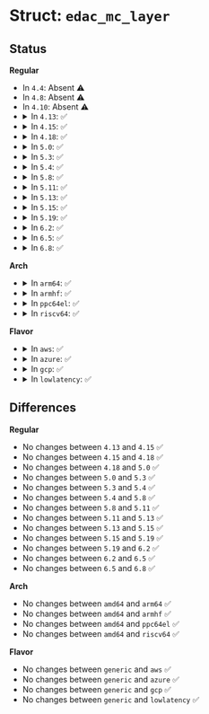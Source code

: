 # Struct: <code>edac_mc_layer</code>

## Status
<b>Regular</b>
<ul>
<li>
In <code>4.4</code>: Absent ⚠️
</li>
<li>
In <code>4.8</code>: Absent ⚠️
</li>
<li>
In <code>4.10</code>: Absent ⚠️
</li>
<li>
<details>
<summary>In <code>4.13</code>: ✅</summary>

```c
struct edac_mc_layer {
    enum edac_mc_layer_type type;
    unsigned int size;
    bool is_virt_csrow;
};
```
</details>
</li>
<li>
<details>
<summary>In <code>4.15</code>: ✅</summary>

```c
struct edac_mc_layer {
    enum edac_mc_layer_type type;
    unsigned int size;
    bool is_virt_csrow;
};
```
</details>
</li>
<li>
<details>
<summary>In <code>4.18</code>: ✅</summary>

```c
struct edac_mc_layer {
    enum edac_mc_layer_type type;
    unsigned int size;
    bool is_virt_csrow;
};
```
</details>
</li>
<li>
<details>
<summary>In <code>5.0</code>: ✅</summary>

```c
struct edac_mc_layer {
    enum edac_mc_layer_type type;
    unsigned int size;
    bool is_virt_csrow;
};
```
</details>
</li>
<li>
<details>
<summary>In <code>5.3</code>: ✅</summary>

```c
struct edac_mc_layer {
    enum edac_mc_layer_type type;
    unsigned int size;
    bool is_virt_csrow;
};
```
</details>
</li>
<li>
<details>
<summary>In <code>5.4</code>: ✅</summary>

```c
struct edac_mc_layer {
    enum edac_mc_layer_type type;
    unsigned int size;
    bool is_virt_csrow;
};
```
</details>
</li>
<li>
<details>
<summary>In <code>5.8</code>: ✅</summary>

```c
struct edac_mc_layer {
    enum edac_mc_layer_type type;
    unsigned int size;
    bool is_virt_csrow;
};
```
</details>
</li>
<li>
<details>
<summary>In <code>5.11</code>: ✅</summary>

```c
struct edac_mc_layer {
    enum edac_mc_layer_type type;
    unsigned int size;
    bool is_virt_csrow;
};
```
</details>
</li>
<li>
<details>
<summary>In <code>5.13</code>: ✅</summary>

```c
struct edac_mc_layer {
    enum edac_mc_layer_type type;
    unsigned int size;
    bool is_virt_csrow;
};
```
</details>
</li>
<li>
<details>
<summary>In <code>5.15</code>: ✅</summary>

```c
struct edac_mc_layer {
    enum edac_mc_layer_type type;
    unsigned int size;
    bool is_virt_csrow;
};
```
</details>
</li>
<li>
<details>
<summary>In <code>5.19</code>: ✅</summary>

```c
struct edac_mc_layer {
    enum edac_mc_layer_type type;
    unsigned int size;
    bool is_virt_csrow;
};
```
</details>
</li>
<li>
<details>
<summary>In <code>6.2</code>: ✅</summary>

```c
struct edac_mc_layer {
    enum edac_mc_layer_type type;
    unsigned int size;
    bool is_virt_csrow;
};
```
</details>
</li>
<li>
<details>
<summary>In <code>6.5</code>: ✅</summary>

```c
struct edac_mc_layer {
    enum edac_mc_layer_type type;
    unsigned int size;
    bool is_virt_csrow;
};
```
</details>
</li>
<li>
<details>
<summary>In <code>6.8</code>: ✅</summary>

```c
struct edac_mc_layer {
    enum edac_mc_layer_type type;
    unsigned int size;
    bool is_virt_csrow;
};
```
</details>
</li>
</ul>
<b>Arch</b>
<ul>
<li>
<details>
<summary>In <code>arm64</code>: ✅</summary>

```c
struct edac_mc_layer {
    enum edac_mc_layer_type type;
    unsigned int size;
    bool is_virt_csrow;
};
```
</details>
</li>
<li>
<details>
<summary>In <code>armhf</code>: ✅</summary>

```c
struct edac_mc_layer {
    enum edac_mc_layer_type type;
    unsigned int size;
    bool is_virt_csrow;
};
```
</details>
</li>
<li>
<details>
<summary>In <code>ppc64el</code>: ✅</summary>

```c
struct edac_mc_layer {
    enum edac_mc_layer_type type;
    unsigned int size;
    bool is_virt_csrow;
};
```
</details>
</li>
<li>
<details>
<summary>In <code>riscv64</code>: ✅</summary>

```c
struct edac_mc_layer {
    enum edac_mc_layer_type type;
    unsigned int size;
    bool is_virt_csrow;
};
```
</details>
</li>
</ul>
<b>Flavor</b>
<ul>
<li>
<details>
<summary>In <code>aws</code>: ✅</summary>

```c
struct edac_mc_layer {
    enum edac_mc_layer_type type;
    unsigned int size;
    bool is_virt_csrow;
};
```
</details>
</li>
<li>
<details>
<summary>In <code>azure</code>: ✅</summary>

```c
struct edac_mc_layer {
    enum edac_mc_layer_type type;
    unsigned int size;
    bool is_virt_csrow;
};
```
</details>
</li>
<li>
<details>
<summary>In <code>gcp</code>: ✅</summary>

```c
struct edac_mc_layer {
    enum edac_mc_layer_type type;
    unsigned int size;
    bool is_virt_csrow;
};
```
</details>
</li>
<li>
<details>
<summary>In <code>lowlatency</code>: ✅</summary>

```c
struct edac_mc_layer {
    enum edac_mc_layer_type type;
    unsigned int size;
    bool is_virt_csrow;
};
```
</details>
</li>
</ul>

## Differences
<b>Regular</b>
<ul>
<li>
No changes between <code>4.13</code> and <code>4.15</code> ✅
</li>
<li>
No changes between <code>4.15</code> and <code>4.18</code> ✅
</li>
<li>
No changes between <code>4.18</code> and <code>5.0</code> ✅
</li>
<li>
No changes between <code>5.0</code> and <code>5.3</code> ✅
</li>
<li>
No changes between <code>5.3</code> and <code>5.4</code> ✅
</li>
<li>
No changes between <code>5.4</code> and <code>5.8</code> ✅
</li>
<li>
No changes between <code>5.8</code> and <code>5.11</code> ✅
</li>
<li>
No changes between <code>5.11</code> and <code>5.13</code> ✅
</li>
<li>
No changes between <code>5.13</code> and <code>5.15</code> ✅
</li>
<li>
No changes between <code>5.15</code> and <code>5.19</code> ✅
</li>
<li>
No changes between <code>5.19</code> and <code>6.2</code> ✅
</li>
<li>
No changes between <code>6.2</code> and <code>6.5</code> ✅
</li>
<li>
No changes between <code>6.5</code> and <code>6.8</code> ✅
</li>
</ul>
<b>Arch</b>
<ul>
<li>
No changes between <code>amd64</code> and <code>arm64</code> ✅
</li>
<li>
No changes between <code>amd64</code> and <code>armhf</code> ✅
</li>
<li>
No changes between <code>amd64</code> and <code>ppc64el</code> ✅
</li>
<li>
No changes between <code>amd64</code> and <code>riscv64</code> ✅
</li>
</ul>
<b>Flavor</b>
<ul>
<li>
No changes between <code>generic</code> and <code>aws</code> ✅
</li>
<li>
No changes between <code>generic</code> and <code>azure</code> ✅
</li>
<li>
No changes between <code>generic</code> and <code>gcp</code> ✅
</li>
<li>
No changes between <code>generic</code> and <code>lowlatency</code> ✅
</li>
</ul>
